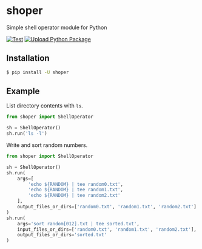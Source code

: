 shoper
======

Simple shell operator module for Python

[![Test](https://github.com/dceoy/shoper/actions/workflows/test.yml/badge.svg)](https://github.com/dceoy/shoper/actions/workflows/test.yml)
[![Upload Python Package](https://github.com/dceoy/shoper/actions/workflows/python-package-release-on-pypi-and-github.yml/badge.svg)](https://github.com/dceoy/shoper/actions/workflows/python-package-release-on-pypi-and-github.yml)

Installation
------------

```sh
$ pip install -U shoper
```

Example
-------

List directory contents with `ls`.

```py
from shoper import ShellOperator

sh = ShellOperator()
sh.run('ls -l')
```

Write and sort random numbers.

```py
from shoper import ShellOperator

sh = ShellOperator()
sh.run(
    args=[
        'echo ${RANDOM} | tee random0.txt',
        'echo ${RANDOM} | tee random1.txt',
        'echo ${RANDOM} | tee random2.txt'
    ],
    output_files_or_dirs=['random0.txt', 'random1.txt', 'random2.txt']
)
sh.run(
    args='sort random[012].txt | tee sorted.txt',
    input_files_or_dirs=['random0.txt', 'random1.txt', 'random2.txt'],
    output_files_or_dirs='sorted.txt'
)
```
